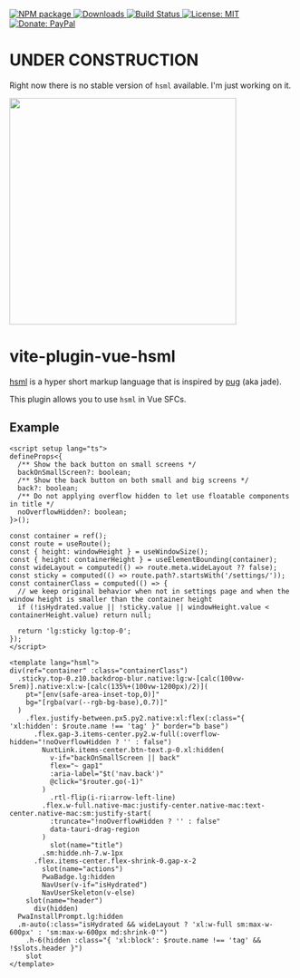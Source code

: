 <p>
  <a href="https://www.npmjs.com/package/vite-plugin-vue-hsml" target="_blank">
    <img alt="NPM package" src="https://img.shields.io/npm/v/vite-plugin-vue-hsml.svg">
  </a>
  <a href="https://www.npmjs.com/package/vite-plugin-vue-hsml" target="_blank">
    <img alt="Downloads" src="https://img.shields.io/npm/dt/vite-plugin-vue-hsml.svg">
  </a>
  <a href="https://github.com/hsml-lab/vite-plugin-vue-hsml/actions/workflows/ci.yml">
    <img alt="Build Status" src="https://github.com/hsml-lab/vite-plugin-vue-hsml/actions/workflows/ci.yml/badge.svg?branch=main">
  </a>
  <a href="https://github.com/hsml-lab/vite-plugin-vue-hsml/blob/main/LICENSE">
    <img alt="License: MIT" src="https://img.shields.io/github/license/hsml-lab/vite-plugin-vue-hsml.svg">
  </a>
  <a href="https://www.paypal.com/donate?hosted_button_id=L7GY729FBKTZY" target="_blank">
    <img alt="Donate: PayPal" src="https://img.shields.io/badge/Donate-PayPal-blue.svg">
  </a>
</p>

# UNDER CONSTRUCTION

Right now there is no stable version of `hsml` available. I'm just working on it.

<img src="https://chronicle-brightspot.s3.amazonaws.com/6a/c4/00e4ab3143f7e0cf4d9fd33aa00b/constructocat2.jpg" width="400px" />

# vite-plugin-vue-hsml

[hsml](https://github.com/hsml-lab/hsml) is a hyper short markup language that is inspired by [pug](https://pugjs.org) (aka jade).

This plugin allows you to use `hsml` in Vue SFCs.

## Example

```vue
<script setup lang="ts">
defineProps<{
  /** Show the back button on small screens */
  backOnSmallScreen?: boolean;
  /** Show the back button on both small and big screens */
  back?: boolean;
  /** Do not applying overflow hidden to let use floatable components in title */
  noOverflowHidden?: boolean;
}>();

const container = ref();
const route = useRoute();
const { height: windowHeight } = useWindowSize();
const { height: containerHeight } = useElementBounding(container);
const wideLayout = computed(() => route.meta.wideLayout ?? false);
const sticky = computed(() => route.path?.startsWith('/settings/'));
const containerClass = computed(() => {
  // we keep original behavior when not in settings page and when the window height is smaller than the container height
  if (!isHydrated.value || !sticky.value || windowHeight.value < containerHeight.value) return null;

  return 'lg:sticky lg:top-0';
});
</script>

<template lang="hsml">
div(ref="container" :class="containerClass")
  .sticky.top-0.z10.backdrop-blur.native:lg:w-[calc(100vw-5rem)].native:xl:w-[calc(135%+(100vw-1200px)/2)](
    pt="[env(safe-area-inset-top,0)]"
    bg="[rgba(var(--rgb-bg-base),0.7)]"
  )
    .flex.justify-between.px5.py2.native:xl:flex(:class="{ 'xl:hidden': $route.name !== 'tag' }" border="b base")
      .flex.gap-3.items-center.py2.w-full(:overflow-hidden="!noOverflowHidden ? '' : false")
        NuxtLink.items-center.btn-text.p-0.xl:hidden(
          v-if="backOnSmallScreen || back"
          flex="~ gap1"
          :aria-label="$t('nav.back')"
          @click="$router.go(-1)"
        )
          .rtl-flip(i-ri:arrow-left-line)
        .flex.w-full.native-mac:justify-center.native-mac:text-center.native-mac:sm:justify-start(
          :truncate="!noOverflowHidden ? '' : false"
          data-tauri-drag-region
        )
          slot(name="title")
        .sm:hidde.nh-7.w-1px
      .flex.items-center.flex-shrink-0.gap-x-2
        slot(name="actions")
        PwaBadge.lg:hidden
        NavUser(v-if="isHydrated")
        NavUserSkeleton(v-else)
    slot(name="header")
      div(hidden)
  PwaInstallPrompt.lg:hidden
  .m-auto(:class="isHydrated && wideLayout ? 'xl:w-full sm:max-w-600px' : 'sm:max-w-600px md:shrink-0'")
    .h-6(hidden :class="{ 'xl:block': $route.name !== 'tag' && !$slots.header }")
    slot
</template>
```
